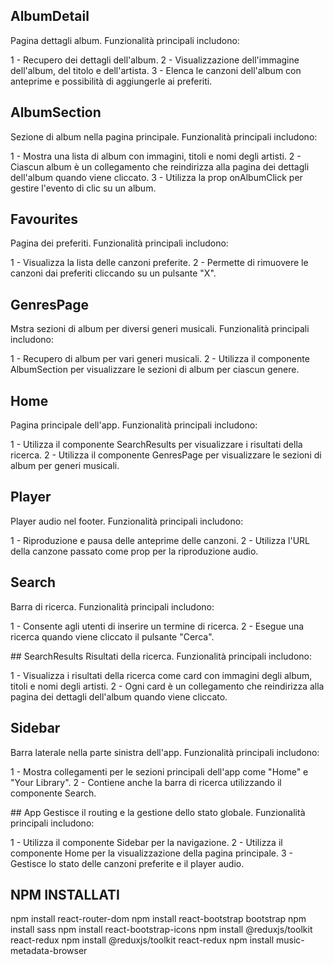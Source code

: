 ## AlbumDetail
Pagina dettagli album.
 Funzionalità principali includono:

1 - Recupero dei dettagli dell'album.
2 - Visualizzazione dell'immagine dell'album, del titolo e dell'artista.
3 - Elenca le canzoni dell'album con anteprime e possibilità di aggiungerle ai preferiti.

## AlbumSection
Sezione di album nella pagina principale. 
Funzionalità principali includono:

1 - Mostra una lista di album con immagini, titoli e nomi degli artisti.
2 - Ciascun album è un collegamento che reindirizza alla pagina dei dettagli dell'album quando viene cliccato.
3 - Utilizza la prop onAlbumClick per gestire l'evento di clic su un album.


## Favourites

Pagina dei preferiti. 
Funzionalità principali includono:

1 - Visualizza la lista delle canzoni preferite.
2 - Permette di rimuovere le canzoni dai preferiti cliccando su un pulsante "X".


## GenresPage
Mstra sezioni di album per diversi generi musicali. 
Funzionalità principali includono:

1 - Recupero di album per vari generi musicali.
2 - Utilizza il componente AlbumSection per visualizzare le sezioni di album per ciascun genere.

## Home
Pagina principale dell'app. 
Funzionalità principali includono:

1 - Utilizza il componente SearchResults per visualizzare i risultati della ricerca.
2 - Utilizza il componente GenresPage per visualizzare le sezioni di album per generi musicali.

## Player
Player audio nel footer. 
Funzionalità principali includono:

1 - Riproduzione e pausa delle anteprime delle canzoni.
2 - Utilizza l'URL della canzone passato come prop per la riproduzione audio.

## Search
Barra di ricerca. 
Funzionalità principali includono:

1 - Consente agli utenti di inserire un termine di ricerca.
2 - Esegue una ricerca quando viene cliccato il pulsante "Cerca".

## SearchResults
Risultati della ricerca. 
Funzionalità principali includono:

1 - Visualizza i risultati della ricerca come card con immagini degli album, titoli e nomi degli artisti.
2 - Ogni card è un collegamento che reindirizza alla pagina dei dettagli dell'album quando viene cliccato.

## Sidebar
Barra laterale nella parte sinistra dell'app.
Funzionalità principali includono:

1 - Mostra collegamenti per le sezioni principali dell'app come "Home" e "Your Library".
2 - Contiene anche la barra di ricerca utilizzando il componente Search.

## App
Gestisce il routing e la gestione dello stato globale. 
Funzionalità principali includono:

1 - Utilizza il componente Sidebar per la navigazione.
2 - Utilizza il componente Home per la visualizzazione della pagina principale.
3 - Gestisce lo stato delle canzoni preferite e il player audio.


## NPM INSTALLATI

npm install react-router-dom 
npm install react-bootstrap bootstrap
npm install sass 
npm install react-bootstrap-icons 
npm install @reduxjs/toolkit react-redux
npm install @reduxjs/toolkit react-redux
npm install music-metadata-browser
